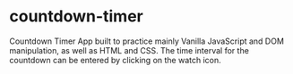 # countdown-timer

Countdown Timer App built to practice mainly Vanilla JavaScript and DOM manipulation, as well as HTML and CSS. The time interval for the countdown can be entered by clicking on the watch icon.
